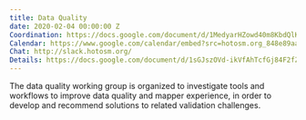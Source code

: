 ```yaml
---
title: Data Quality
date: 2020-02-04 00:00:00 Z
Coordination: https://docs.google.com/document/d/1MedyarHZowd40m8KbdQlKOoHa66gg-1I-5eVvFFRlNA/edit?usp=sharing
Calendar: https://www.google.com/calendar/embed?src=hotosm.org_848e89aaiab04ag94d23rqn558%40group.calendar.google.com
Chat: http://slack.hotosm.org/
Details: https://docs.google.com/document/d/1sGJszOVd-ikVfAhTcfGj84F2fZRg-DlV55GDfYnYWl0/edit?usp=sharing
---
```


The data quality working group is organized to investigate tools and workflows to improve data quality and mapper experience, in order to develop and recommend solutions to related validation challenges.
